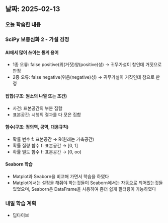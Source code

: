 ## 날짜: 2025-02-13


### 오늘 학습한 내용

### SciPy 보충심화 2 - 가설 검정
#### AI에서 많이 쓰이는 통계 용어
- 1종 오류: false positive(위(거짓)양(positive)성) → 귀무가설이 참인데 거짓으로 판정
- 2종 오류: false negative(위음(negative)성) → 귀무가설이 거짓인데 참으로 판정

#### 집합(구조: 원소의 나열 또는 조건)
- 사건: 표본공간의 부분 집합 
- 표본공간: 시행의 결과를 다 모은 집합

#### 함수(구조: 정의역, 공역, 대응규칙)
- 확률 변수 f: 표본공간 → R(원래는 가측공간)
- 확률 질량 함수 f: 표본공간 → [0, 1]
- 확률 밀도 함수 f: 표본공간 → [0, oo)

#### Seaborn 학습
- Matplot과 Seaborn을 비교해 가면서 학습을 하였다
- Matplot에서는 설정을 해줘야 하는것들이 Seaborn에서는 자동으로 되어있는것들 있었으며, Seaborn은 DataFrame을 사용하여 좀더 쉽게 필터링이 가능하였다

### 내일 학습 계획
- 딥다이브

